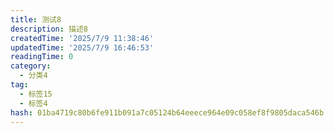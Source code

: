 ```yaml
---
title: 测试8
description: 描述8
createdTime: '2025/7/9 11:38:46'
updatedTime: '2025/7/9 16:46:53'
readingTime: 0
category:
  - 分类4
tag:
  - 标签15
  - 标签4
hash: 01ba4719c80b6fe911b091a7c05124b64eeece964e09c058ef8f9805daca546b
---
```


